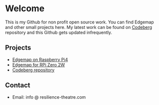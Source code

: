 # Welcome

This is my Github for non profit open source work. You can find Edgemap and other small projects here. My latest work can be found on [Codeberg](https://codeberg.org/resiliencetheatre) repository and this Github gets updated infrequently.

## Projects

* [Edgemap on Raspberry Pi4](https://github.com/resiliencetheatre/rpi4edgemap)
* [Edgemap for RPi Zero 2W ](https://github.com/resiliencetheatre/rpi2wedgemap)
* [Codeberg repository](https://codeberg.org/resiliencetheatre)

## Contact 

  * Email: info @ resilience-theatre.com

<!---
resiliencetheatre/resiliencetheatre is a ✨ special ✨ repository because its `README.md` (this file) appears on your GitHub profile.
You can click the Preview link to take a look at your changes.
--->
